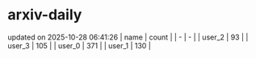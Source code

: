 # arxiv-daily
updated on 2025-10-28 06:41:26
| name | count |
| - | - |
| user_2 | 93 |
| user_3 | 105 |
| user_0 | 371 |
| user_1 | 130 |
